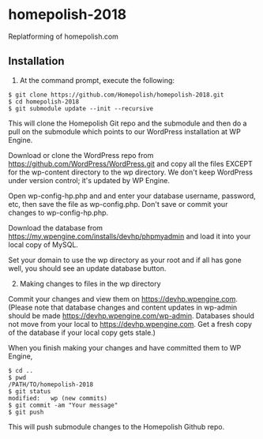 # homepolish-2018
Replatforming of homepolish.com

## Installation

1. At the command prompt, execute the following:
```
$ git clone https://github.com/Homepolish/homepolish-2018.git
$ cd homepolish-2018
$ git submodule update --init --recursive
```

This will clone the Homepolish Git repo and the submodule and then do a pull on the submodule which points to our WordPress installation at WP Engine.

Download or clone the WordPress repo from https://github.com/WordPress/WordPress.git and copy all the files EXCEPT for the wp-content directory to the wp directory. We don't keep WordPress under version control; it's updated by WP Engine.

Open wp-config-hp.php and and enter your database username, password, etc, then save the file as wp-config.php. Don't save or commit your changes to wp-config-hp.php.

Download the database from https://my.wpengine.com/installs/devhp/phpmyadmin and load it into your local copy of MySQL.

Set your domain to use the wp directory as your root and if all has gone well, you should see an update database button.

2. Making changes to files in the wp directory

Commit your changes and view them on https://devhp.wpengine.com. (Please note that database changes and content updates in wp-admin should be made https://devhp.wpengine.com/wp-admin. Databases should not move from your local to https://devhp.wpengine.com. Get a fresh copy of the database if your local copy gets stale.)

When you finish making your changes and have committed them to WP Engine, 

```
$ cd ..
$ pwd 
/PATH/TO/homepolish-2018
$ git status
modified:   wp (new commits)
$ git commit -am "Your message"
$ git push
```

This will push submodule changes to the Homepolish Github repo.
